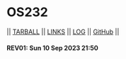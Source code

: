 # OS232

|| [TARBALL](SandBox/kimiagastya.tar.xz) || [LINKS](LINKS/) || [LOG](TXT/mylog.txt) || [GitHub](https://github.com/kimiagastya/os232/) ||

#### REV01: Sun 10 Sep 2023 21:50